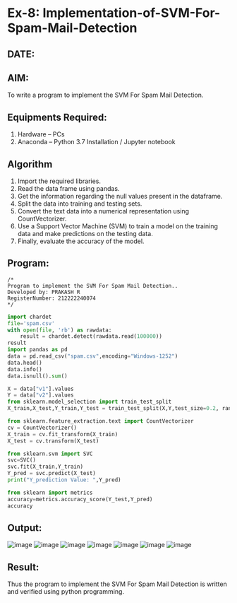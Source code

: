 # Ex-8: Implementation-of-SVM-For-Spam-Mail-Detection
## DATE:
## AIM:
To write a program to implement the SVM For Spam Mail Detection.

## Equipments Required:
1. Hardware – PCs
2. Anaconda – Python 3.7 Installation / Jupyter notebook

## Algorithm
1. Import the required libraries.
2. Read the data frame using pandas.
3. Get the information regarding the null values present in the dataframe.
4. Split the data into training and testing sets.
5. Convert the text data into a numerical representation using CountVectorizer.
6. Use a Support Vector Machine (SVM) to train a model on the training data and make predictions on the testing data.
7. Finally, evaluate the accuracy of the model.

## Program:
```
/*
Program to implement the SVM For Spam Mail Detection..
Developed by: PRAKASH R
RegisterNumber: 212222240074
*/
```
```Python
import chardet 
file='spam.csv'
with open(file, 'rb') as rawdata: 
    result = chardet.detect(rawdata.read(100000))
result
import pandas as pd
data = pd.read_csv("spam.csv",encoding="Windows-1252")
data.head()
data.info()
data.isnull().sum()

X = data["v1"].values
Y = data["v2"].values
from sklearn.model_selection import train_test_split
X_train,X_test,Y_train,Y_test = train_test_split(X,Y,test_size=0.2, random_state=0)

from sklearn.feature_extraction.text import CountVectorizer
cv = CountVectorizer()
X_train = cv.fit_transform(X_train)
X_test = cv.transform(X_test)

from sklearn.svm import SVC
svc=SVC()
svc.fit(X_train,Y_train)
Y_pred = svc.predict(X_test)
print("Y_prediction Value: ",Y_pred)

from sklearn import metrics
accuracy=metrics.accuracy_score(Y_test,Y_pred)
accuracy
```
## Output:
![image](https://github.com/RahulM2005R/Implementation-of-SVM-For-Spam-Mail-Detection/assets/166299886/44799fa3-ece7-4462-be26-90ecb6fd4836)
![image](https://github.com/RahulM2005R/Implementation-of-SVM-For-Spam-Mail-Detection/assets/166299886/66d76051-4607-4d8a-bb69-47877a51c4ef)
![image](https://github.com/RahulM2005R/Implementation-of-SVM-For-Spam-Mail-Detection/assets/166299886/ab54471e-e31c-4eca-a501-e35f11d1f8da)
![image](https://github.com/RahulM2005R/Implementation-of-SVM-For-Spam-Mail-Detection/assets/166299886/72308b35-ee91-4cbc-b8f8-ef14466fbaa1)
![image](https://github.com/RahulM2005R/Implementation-of-SVM-For-Spam-Mail-Detection/assets/166299886/a830ff21-4db0-4dbd-a14a-d71fd74df8ec)
![image](https://github.com/RahulM2005R/Implementation-of-SVM-For-Spam-Mail-Detection/assets/166299886/c8430281-3a88-4acd-a387-304ff1003b67)
![image](https://github.com/RahulM2005R/Implementation-of-SVM-For-Spam-Mail-Detection/assets/166299886/b94818ae-7a21-4cb7-9f65-9b5773a47f8c)


## Result:
Thus the program to implement the SVM For Spam Mail Detection is written and verified using python programming.
